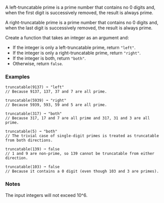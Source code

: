 A left-truncatable prime is a prime number that contains no 0 digits and, when the first digit is successively removed, the result is always prime.

A right-truncatable prime is a prime number that contains no 0 digits and, when the last digit is successively removed, the result is always prime.

Create a function that takes an integer as an argument and:

*   If the integer is only a left-truncatable prime, return `"left"`.
*   If the integer is only a right-truncatable prime, return `"right"`.
*   If the integer is both, return `"both"`.
*   Otherwise, return `false`.


### Examples ###
    truncatable(9137) ➞ "left"
    // Because 9137, 137, 37 and 7 are all prime.

    truncatable(5939) ➞ "right"
    // Because 5939, 593, 59 and 5 are all prime.

    truncatable(317) ➞ "both"
    // Because 317, 17 and 7 are all prime and 317, 31 and 3 are all prime.

    truncatable(5) ➞ "both"
    // The trivial case of single-digit primes is treated as truncatable from both directions.

    truncatable(139) ➞ false
    // 1 and 9 are non-prime, so 139 cannot be truncatable from either direction.

    truncatable(103) ➞ false
    // Because it contains a 0 digit (even though 103 and 3 are primes).


### Notes ###
The input integers will not exceed 10^6.